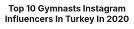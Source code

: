 ---
title: Top 10 Gymnasts Instagram Influencers In Turkey In 2020
description: >-
  Find top gymnasts Instagram influencers in Turkey in 2020. Most popular hashtags: #tbt #gymnastics #photooftheday #yoga.
platform: Instagram
profiles:
  - username: "aysebegumonbasiofficial"
    fullname: >-
      Ayşe Begüm Onbaşı
    location: "Turkey"
    followers: 56566
    engagement: 828
    commentsToLikes: 0.012672
    avatar: "https://scontent-lhr8-1.cdninstagram.com/v/t51.2885-19/s320x320/84979207_2783235511770414_4111709545514926080_n.jpg?_nc_ht=scontent-lhr8-1.cdninstagram.com&_nc_ohc=pYPqUTsGJ4IAX_oT0S9&oh=d3d616c7fb5217690ac18eb3e6839218&oe=5EBC4111"
    verified: true
    hashtags: "#quotes, #spring, #evdeantrenman, #stayhomestaysafe"
  - username: "nazli_svrnbs"
    fullname: >-
      Nazlı Savranbaşı🌸
    location: "Turkey"
    followers: 3062
    engagement: 2373
    commentsToLikes: 0.032710
    avatar: "https://scontent-ams4-1.cdninstagram.com/v/t51.2885-19/s320x320/72636663_426751934891898_7330295841715912704_n.jpg?_nc_ht=scontent-ams4-1.cdninstagram.com&_nc_ohc=xcWLkY3ThycAX9rg9dy&oh=7f0a2542dbf2a1f363713c0d59ce25a3&oe=5E8BE3AD"
    verified: false
    hashtags: "#stuttgart2019, #tokyo2020, #wordchampionship, #teamturkey"
  - username: "turuncuprenses"
    fullname: >-
      Melis Şeremet🧡
    location: "Turkey"
    followers: 52703
    engagement: 165
    commentsToLikes: 0.055957
    avatar: "https://scontent-lhr8-1.cdninstagram.com/v/t51.2885-19/s320x320/80381284_2466039303500176_2874937033611018240_n.jpg?_nc_ht=scontent-lhr8-1.cdninstagram.com&_nc_ohc=guXjd3uD3MsAX-xkInW&oh=2fcef28b6c94bb5f84712d0d6c65c7b0&oe=5EBA6255"
    verified: false
    hashtags: "#styling, #naturephotography, #mother, #kidafashion"
  - username: "simonadyankova"
    fullname: >-
      Simona
    location: "Turkey"
    followers: 14399
    engagement: 1085
    commentsToLikes: 0.008297
    avatar: "https://scontent-lhr8-1.cdninstagram.com/v/t51.2885-19/11424679_753043308140072_1560924443_a.jpg?_nc_ht=scontent-lhr8-1.cdninstagram.com&_nc_ohc=iQ--OYKyi3IAX8i05Je&oh=03978f029fbaa05bae29b3a036cc4d2f&oe=5EB98337"
    verified: false
    hashtags: "#love, #lovealpacas, #alpacalove, #teamoftheyear"
  - username: "zzehraozbey"
    fullname: >-
      Zehra ÖZBEY
    location: "Turkey"
    followers: 5693
    engagement: 2026
    commentsToLikes: 0.010232
    avatar: "https://scontent-sjc3-1.cdninstagram.com/v/t51.2885-19/s320x320/74917295_1001547513528582_969496671304024064_n.jpg?_nc_ht=scontent-sjc3-1.cdninstagram.com&_nc_ohc=xuBX6lkOX74AX_719-j&oh=d3a3dc885ddb6327c5db657ceed1ecf3&oe=5EA55E65"
    verified: false
    hashtags: "#gimnasio, #likeforlikes, #photooftheday, #lovely"
  - username: "tunaapari"
    fullname: >-
      Tuna Yüksel
    location: "Turkey"
    followers: 89531
    engagement: 542
    commentsToLikes: 0.033568
    avatar: "https://scontent-ams4-1.cdninstagram.com/v/t51.2885-19/s320x320/82104254_600113530721688_7044272675027419136_n.jpg?_nc_ht=scontent-ams4-1.cdninstagram.com&_nc_ohc=nBYuFT2hN98AX9vWA06&oh=748208780eb8d0854c020199a7e0a3f6&oe=5EB71105"
    verified: false
    hashtags: "#beautifulnature, #lifequotes, #fold, #backbending"
  - username: "nurayalpaslanofficial"
    fullname: >-
      ✌️NURAY ALPASLAN OFFICIAL
    location: "Turkey"
    followers: 8695
    engagement: 455
    commentsToLikes: 0.024948
    avatar: "https://scontent-lhr8-1.cdninstagram.com/v/t51.2885-19/s320x320/75379828_424660058476476_1991773366779904000_n.jpg?_nc_ht=scontent-lhr8-1.cdninstagram.com&_nc_ohc=iqEegffzkjYAX-frBQT&oh=35d35398088b9bec9fafc934107e3b5d&oe=5EB2FBFE"
    verified: false
    hashtags: "#staytunedformore, #girls, #ultra, #pati"
  - username: "dlk_klyncgl"
    fullname: >-
      Dilek Kalyencioğlu
    location: "Turkey"
    followers: 4001
    engagement: 1387
    commentsToLikes: 0.112969
    avatar: "https://scontent-ort2-1.cdninstagram.com/v/t51.2885-19/s320x320/32233003_476030899493143_268052452291379200_n.jpg?_nc_ht=scontent-ort2-1.cdninstagram.com&_nc_ohc=78KllTh8u1IAX-53xU9&oh=a99c352374893116527b84d9b0be002d&oe=5EB91761"
    verified: false
    hashtags: "#talentedmusicians, #naturelover, #beautifuldestinations, #livethemoment"
  - username: "emirhan.muran"
    fullname: >-
      Emirhan Muran
    location: "Turkey"
    followers: 16326
    engagement: 1419
    commentsToLikes: 0.013413
    avatar: "https://scontent-lht6-1.cdninstagram.com/v/t51.2885-19/s320x320/59374333_461343834437275_1831007028584120320_n.jpg?_nc_ht=scontent-lht6-1.cdninstagram.com&_nc_ohc=s5dA97eSih0AX-hXbuY&oh=46f4a7371db03df43b890cb980258bfe&oe=5EBBF428"
    verified: false
    hashtags: "#evdekal, #fly, #poomsae, #pair"
  - username: "simy_fit"
    fullname: >-
      Simyfit
    location: "Turkey"
    followers: 51908
    engagement: 108
    commentsToLikes: 0.032330
    avatar: "https://scontent-ams4-1.cdninstagram.com/v/t51.2885-19/s320x320/76880679_817897688631923_8557815499415617536_n.jpg?_nc_ht=scontent-ams4-1.cdninstagram.com&_nc_ohc=CITryjofwLEAX_W3T_D&oh=41ca1ea8a12dfe955688e9475f168fa4&oe=5EB8DE42"
    verified: false
    hashtags: "#pilatesball, #sporyap, #travel, #karantinag"
---